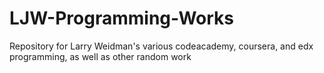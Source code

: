 LJW-Programming-Works
=====================

Repository for Larry Weidman's various codeacademy, coursera, and edx programming, as well as other random work
